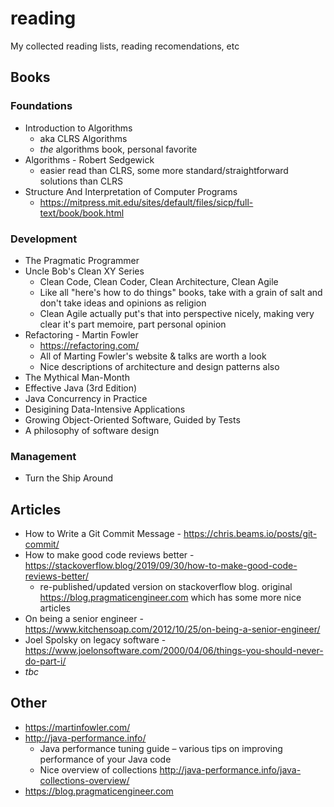 # reading
My collected reading lists, reading recomendations, etc

## Books 
### Foundations 
* Introduction to Algorithms 
  * aka CLRS Algorithms
  * _the_ algorithms book, personal favorite
* Algorithms - Robert Sedgewick
  * easier read than CLRS, some more standard/straightforward solutions than CLRS
* Structure And Interpretation of Computer Programs
  * https://mitpress.mit.edu/sites/default/files/sicp/full-text/book/book.html 
### Development
* The Pragmatic Programmer
* Uncle Bob's Clean XY Series
  * Clean Code, Clean Coder, Clean Architecture, Clean Agile
  * Like all "here's how to do things" books, take with a grain of salt and don't take ideas and opinions as religion
  * Clean Agile actually put's that into perspective nicely, making very clear it's part memoire, part personal opinion 
* Refactoring - Martin Fowler
  * https://refactoring.com/
  * All of Marting Fowler's website & talks are worth a look
  * Nice descriptions of architecture and design patterns also
* The Mythical Man-Month
* Effective Java (3rd Edition)
* Java Concurrency in Practice
* Desigining Data-Intensive Applications
* Growing Object-Oriented Software, Guided by Tests
* A philosophy of software design

### Management
* Turn the Ship Around

## Articles
* How to Write a Git Commit Message - https://chris.beams.io/posts/git-commit/
* How to make good code reviews better - https://stackoverflow.blog/2019/09/30/how-to-make-good-code-reviews-better/ 
  * re-published/updated version on stackoverflow blog. original https://blog.pragmaticengineer.com which has some more nice articles
* On being a senior engineer - https://www.kitchensoap.com/2012/10/25/on-being-a-senior-engineer/
* Joel Spolsky on legacy software - https://www.joelonsoftware.com/2000/04/06/things-you-should-never-do-part-i/
* _tbc_

## Other
* https://martinfowler.com/
* http://java-performance.info/
  * Java performance tuning guide – various tips on improving performance of your Java code
  * Nice overview of collections http://java-performance.info/java-collections-overview/
* https://blog.pragmaticengineer.com
